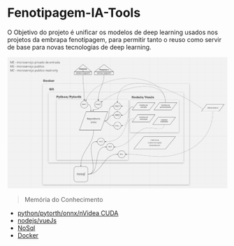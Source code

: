 # Fenotipagem-IA-Tools

O Objetivo do projeto é unificar os modelos de deep learning usados nos projetos da embrapa fenotipagem, para permitir tanto o reuso como servir de base para novas tecnologias de deep learning.

![diagrama](phenotools.png)

> Memória do Conhecimento

 * [python/pytorth/onnx/nVidea CUDA](memoria/pytorth/README.md)
 * [nodejs/vueJs](memoria/nodejs/README.md)
 * [NoSql](memoria/nosql/README.md)
 * [Docker](memoria/docker/README.md)
